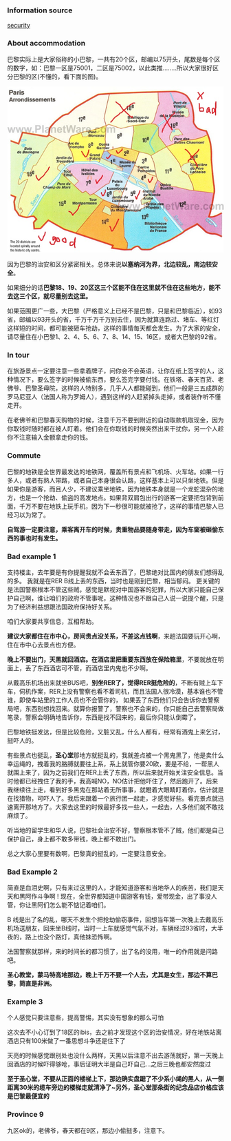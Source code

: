 ### Information source

[security](http://bbs.qyer.com/thread-928921-1.html)

### About accommodation


巴黎实际上是大家俗称的小巴黎，一共有20个区，邮编以75开头，尾数是每个区的数字，如：巴黎一区是75001，二区是75002，以此类推........所以大家很好区分巴黎的区(不懂的，看下面的图)。 

![paris province](img/paris_province.jpg)

因为巴黎的治安和区分紧密相关。总体来说**以塞纳河为界，北边较乱，南边较安全**。

如果细分的话**巴黎18、19、20区这三个区能不住在这里就不住在这些地方，能不去这三个区，就尽量别去这里。**

如果范围更广一些，大巴黎（严格意义上已经不是巴黎，只是和巴黎临近），如93省，邮编以93开头的省，千万千万千万别去住，因为就算连路过、堵车、等红灯这样短的时间，都可能被砸车抢劫，这样的事情每天都会发生。为了大家的安全，请尽量住在小巴黎1、2、4、5、6、7、8、14、15、16区，或者大巴黎的92省。

### In tour

在旅游景点一定要注意一些拿着牌子，问你会不会英语，让你在纸上签字的人，这种情况下，要么签字的时候被偷东西，要么签完字要付钱。在铁塔、春天百货、老佛爷、巴黎圣母院，这样的人特别多，几乎人人都能碰到，他们一般是三五成群的罗马尼亚人（法国人称为罗姆人），遇到这样的人赶紧掉头走掉，或者装作听不懂走开。

在老佛爷和巴黎春天购物的时候，注意千万不要到附近的自动取款机取现金，因为你取钱时随时都在被人盯着。他们会在你取钱的时候突然出来干扰你，另一个人趁你不注意输入金额拿走你的钱。

### Commute

巴黎的地铁是全世界最发达的地铁网，覆盖所有景点和飞机场、火车站。如果一行多人，或者有熟人带路，或者自己本身很会认路，这样基本上可以只坐地铁。但是如果你是游客，而且人少，不建议乘坐地铁，因为地铁本身就是一个龙蛇混杂的地方，也是一个抢劫、偷盗的高发地点。如果背双肩包出行的游客一定要把包背到前面，千万不要在地铁上玩手机，因为下一秒很可能就被抢了，这样的事情巴黎人已经习以为常了。

**自驾游一定要注意，乘客离开车的时候，贵重物品要随身带走，因为车窗被砸偷东西的事也时有发生。**

### Bad example 1


支持楼主，去年要是有你提醒我就不会丢东西了，巴黎绝对比国内的朋友们想得乱的多。
我就是在RER B线上丢的东西，当时也是刚到巴黎，相当郁闷。
更关键的是法国警察根本不管这些贼，感觉是默视对中国游客的犯罪，所以大家只能自己保护自己啊，谁让咱们的政府不管事呢，这种情况也不跟自己人说一说提个醒，只是为了经济利益想跟法国政府保持好关系。

咱们大家要共享信息，互相帮助。

**建议大家都住在市中心，房间贵点没关系，不差这点钱啊**，来趟法国要玩开心啊，住在市中心去景点也方便。

**晚上不要出门，天黑就回酒店。在酒店里把重要东西放在保险箱里**，不要就放在明面上，丢了东西酒店可不管，而酒店里内鬼也不少啊。

从戴高乐机场出来就坐BUS吧，**别坐RER了，觉得RER挺危险的**，不断有贼上车下车，伺机作案，RER上没有警察也看不着司机，而且法国人很冷漠，基本谁也不管谁，即使车站里的工作人员也不会管你的， 如果丢了东西他们只会告诉你去警察局吧，东西别想找回来。就算你报警了，警察也不会来的，你只能自己去警察局做笔录，警察会明确地告诉你，东西是找不回来的，最后你只能认倒霉了。

巴黎地铁挺发达，但是比较危险，又脏又乱，什么人都有，经常有酒鬼上来乞讨，挺吓人的。

有些景点也挺乱，**圣心堂**那地方就挺乱的，我就差点被一个黑鬼黑了，他是卖什么幸运绳的，拽着我的胳膊就要往上系，系上就管你要20欧，要是不给，一帮黑人就围上来了，因为之前我们在RER上丢了东西，所以后来就开始关注安全信息。当时他都已经拽住了我的手，我高喊NO，NO估计把他吓住了，然后跑开了。后来我继续往上走，看到好多黑鬼在那站着无所事事，就瞪着大眼睛盯着你，估计就是在找猎物，可吓人了。我后来跟着一个旅行团一起走，才感觉好些。看完景点就迅速离开那地方了。大家去这里的时候最好多找一些人，一起去，人多他们就不敢找麻烦了。

听当地的留学生和华人说，巴黎社会治安不好，警察根本管不了贼，他们都是自己保护自己，身上都不敢多带钱，晚上都不敢出门。

总之大家心里要有数啊，巴黎真的挺乱的，一定要注意安全。

### Bad Example 2

简直是血泪史啊，只有来过这里的人，才能知道游客和当地华人的疾苦，我们是天天和黑阿作斗争啊 ! 现在，全世界都知道中国游客有钱，爱带现金，出了事没人管，你让黑阿们怎么能不惦记着咱们。       

B 线是出了名的乱，哪天不发生个把抢劫偷窃事件，回想当年第一次晚上去戴高乐机场送朋友，回来坐B线时，当时一上车就感觉气氛不对，车辆经过93省时，大半夜的，路上也没个路灯，真他妹恐怖啊。
    
法国警察就那样，来的时间长的都习惯了，出了名的没用，唯一的作用就是问路吧。

**圣心教堂，蒙马特高地那边，晚上千万不要一个人去，尤其是女生，那边不算巴黎，简直是非洲。**

### Example 3

个人感觉只要注意些，提高警惕，其实没有想象的那么可怕

这次去不小心订到了18区的ibis，去之前才发现这个区的治安情况，好在地铁站离酒店只有100米做了一番思想斗争还是住下了

天亮的时候感觉跟别处也没什么两样，天黑以后注意不出去游荡就好，第一天晚上回酒店的时候吓得够呛，事后证明大半是自己吓自己...之后三晚也都安然度过

**至于圣心堂，不要从正面的楼梯上下，那边确实盘踞了不少系小绳的黑人，从一侧距离30米的缆车旁边的楼梯走就清净了~另外，圣心堂那条街的纪念品店价格应该是巴黎最便宜的**

### Province 9

九区ok的，老佛爷，春天都在9区，那边小偷挺多，注意下。
